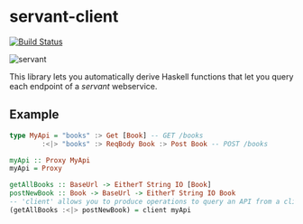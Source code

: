 # servant-client

[![Build Status](https://secure.travis-ci.org/haskell-servant/servant-client.svg)](http://travis-ci.org/haskell-servant/servant-client)

![servant](https://raw.githubusercontent.com/haskell-servant/servant/master/servant.png)

This library lets you automatically derive Haskell functions that let you query each endpoint of a *servant* webservice.

## Example

``` haskell
type MyApi = "books" :> Get [Book] -- GET /books
        :<|> "books" :> ReqBody Book :> Post Book -- POST /books

myApi :: Proxy MyApi
myApi = Proxy

getAllBooks :: BaseUrl -> EitherT String IO [Book]
postNewBook :: Book -> BaseUrl -> EitherT String IO Book
-- 'client' allows you to produce operations to query an API from a client.
(getAllBooks :<|> postNewBook) = client myApi
```